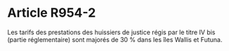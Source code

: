 # Article R954-2

<div align='left'>Les tarifs des prestations des huissiers de justice régis par le titre  IV bis (partie réglementaire) sont majorés de 30 % dans les îles Wallis  et Futuna. </div>
